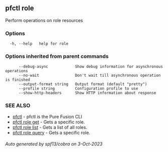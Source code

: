 ## pfctl role

Perform operations on role resources

### Options

```
  -h, --help   help for role
```

### Options inherited from parent commands

```
      --debug-async            Show debug information for asynchronous operations
      --no-wait                Don't wait till asynchronous operation is finished
      --output-format string   Output format (default "pretty")
      --profile string         Configuration profile to use
      --show-http-headers      Show HTTP information about response
```

### SEE ALSO

* [pfctl](pfctl.md)	 - pfctl is the Pure Fusion CLI
* [pfctl role get](pfctl_role_get.md)	 - Gets a specific role.
* [pfctl role list](pfctl_role_list.md)	 - Gets a list of all roles.
* [pfctl role query](pfctl_role_query.md)	 - Gets a specific role.

###### Auto generated by spf13/cobra on 3-Oct-2023
